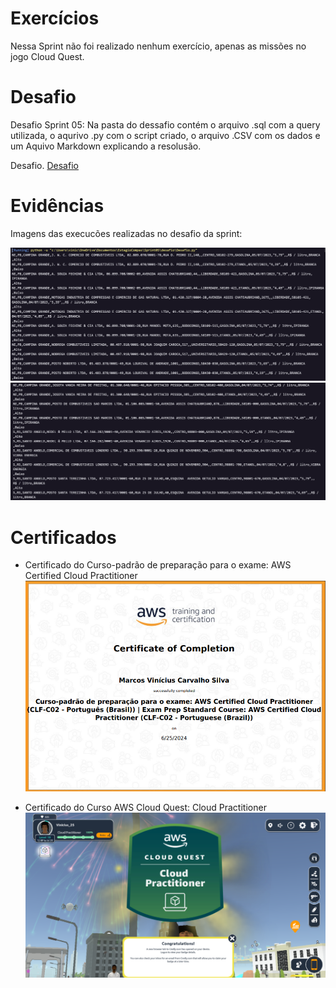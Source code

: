 # Exercícios


Nessa Sprint não foi realizado nenhum exercício, apenas as missões no jogo Cloud Quest.


# Desafio


Desafio Sprint 05: Na pasta do dessafio contém o arquivo .sql com a query utilizada, o aqurivo .py com o script criado, o arquivo .CSV com os dados e um Aquivo Markdown explicando a resolusão.


Desafio. [Desafio](/Sprint5/)


# Evidências


Imagens das execucões realizadas no desafio da sprint:


![Evidencia 1](/Sprint5/evidencias/evidencia1.png)
![Evidencia 2](/Sprint5/evidencias/evidencia2.png)


# Certificados


- Certificado do Curso-padrão de preparação para o exame: AWS Certified Cloud Practitioner
![AWS Certified Cloud Practitioner](/Sprint5/certificado/certificados5.png) 

- Certificado do Curso AWS Cloud Quest: Cloud Practitioner
![AWS Cloud Quest: Cloud Practitioner](/Sprint5/certificado/certificados52.png) 